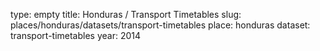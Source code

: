 type: empty
title: Honduras / Transport Timetables
slug: places/honduras/datasets/transport-timetables
place: honduras
dataset: transport-timetables
year: 2014
